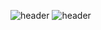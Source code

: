 ![header](https://capsule-render.vercel.app/api?type=venom&color=E4E4C5&height=300&section=header&text=Hello%20ovo-nl&fontSize=42&fontColor=333333)
![header](https://capsule-render.vercel.app/api?type=venom&color=E4E4C5&height=150&section=header&text=i'm%20hyo&fontSize=30&fontColor=666666)
